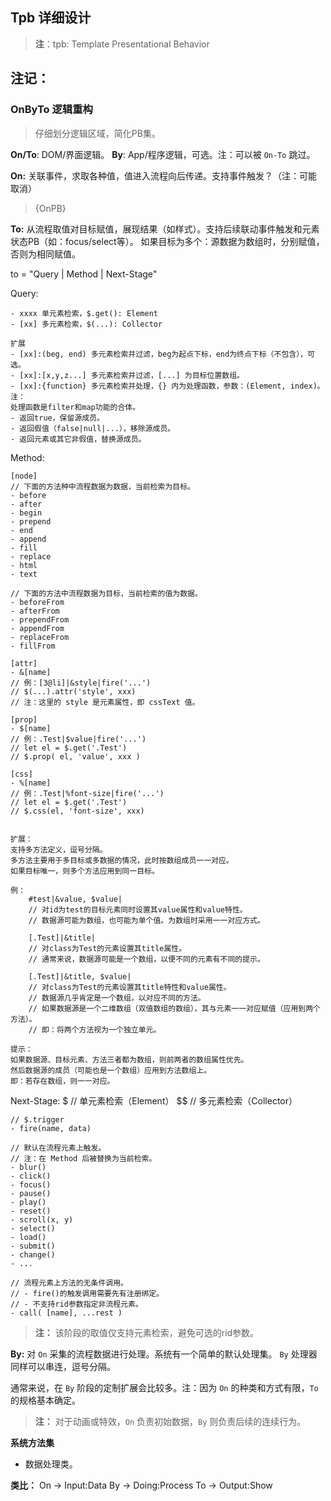 ## Tpb 详细设计

> **注**：tpb: Template Presentational Behavior


## 注记：

### OnByTo 逻辑重构

> 仔细划分逻辑区域，简化PB集。

**On/To**: DOM/界面逻辑。
**By**: App/程序逻辑，可选。注：可以被 `On-To` 跳过。


**On:**
关联事件，求取各种值，值进入流程向后传递。支持事件触发？（注：可能取消）
> {OnPB}

**To:**
从流程取值对目标赋值，展现结果（如样式）。支持后续联动事件触发和元素状态PB（如：focus/select等）。
如果目标为多个：源数据为数组时，分别赋值，否则为相同赋值。

to = "Query | Method | Next-Stage"

Query:

    - xxxx 单元素检索，$.get(): Element
    - [xx] 多元素检索，$(...): Collector

    扩展
    - [xx]:(beg, end) 多元素检索并过滤，beg为起点下标，end为终点下标（不包含），可选。
    - [xx]:[x,y,z...] 多元素检索并过滤，[...] 为目标位置数组。
    - [xx]:{function} 多元素检索并处理，{} 内为处理函数，参数：(Element, index)。
    注：
    处理函数是filter和map功能的合体。
    - 返回true，保留源成员。
    - 返回假值（false|null|...），移除源成员。
    - 返回元素或其它非假值，替换源成员。


Method:

    [node]
    // 下面的方法种中流程数据为数据，当前检索为目标。
    - before
    - after
    - begin
    - prepend
    - end
    - append
    - fill
    - replace
    - html
    - text

    // 下面的方法中流程数据为目标，当前检索的值为数据。
    - beforeFrom
    - afterFrom
    - prependFrom
    - appendFrom
    - replaceFrom
    - fillFrom

    [attr]
    - &[name]
    // 例：[3@li]|&style|fire('...')
    // $(...).attr('style', xxx)
    // 注：这里的 style 是元素属性，即 cssText 值。

    [prop]
    - $[name]
    // 例：.Test|$value|fire('...')
    // let el = $.get('.Test')
    // $.prop( el, 'value', xxx )

    [css]
    - %[name]
    // 例：.Test|%font-size|fire('...')
    // let el = $.get('.Test')
    // $.css(el, 'font-size', xxx)


    扩展：
    支持多方法定义，逗号分隔。
    多方法主要用于多目标或多数据的情况，此时按数组成员一一对应。
    如果目标唯一，则多个方法应用到同一目标。

    例：
        #test|&value, $value|
        // 对id为test的目标元素同时设置其value属性和value特性。
        // 数据源可能为数组，也可能为单个值。为数组时采用一一对应方式。

        [.Test]|&title|
        // 对class为Test的元素设置其title属性。
        // 通常来说，数据源可能是一个数组，以便不同的元素有不同的提示。

        [.Test]|&title, $value|
        // 对class为Test的元素设置其title特性和value属性。
        // 数据源几乎肯定是一个数组，以对应不同的方法。
        // 如果数据源是一个二维数组（双值数组的数组），其与元素一一对应赋值（应用到两个方法）。
        // 即：将两个方法视为一个独立单元。

    提示：
    如果数据源、目标元素、方法三者都为数组，则前两者的数组属性优先。
    然后数据源的成员（可能也是一个数组）应用到方法数组上。
    即：若存在数组，则一一对应。


Next-Stage:
    $   // 单元素检索（Element）
    $$  // 多元素检索（Collector）

    // $.trigger
    - fire(name, data)

    // 默认在流程元素上触发。
    // 注：在 Method 后被替换为当前检索。
    - blur()
    - click()
    - focus()
    - pause()
    - play()
    - reset()
    - scroll(x, y)
    - select()
    - load()
    - submit()
    - change()
    - ...

    // 流程元素上方法的无条件调用。
    // - fire()的触发调用需要先有注册绑定。
    // - 不支持rid参数指定非流程元素。
    - call( [name], ...rest )

> **注：**
> 该阶段的取值仅支持元素检索，避免可选的rid参数。



**By:**
对 `On` 采集的流程数据进行处理。系统有一个简单的默认处理集。
`By` 处理器同样可以串连，逗号分隔。

通常来说，在 `By` 阶段的定制扩展会比较多。注：因为 `On` 的种类和方式有限，`To` 的规格基本确定。

> **注：**
> 对于动画或特效，`On` 负责初始数据，`By` 则负责后续的连续行为。


**系统方法集**

- 数据处理类。



**类比：**
    On -> Input:Data
    By -> Doing:Process
    To -> Output:Show
